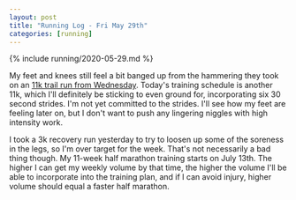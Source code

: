 ```yaml
---
layout: post
title: "Running Log - Fri May 29th"
categories: [running]
---
```


{% include running/2020-05-29.md %}

My feet and knees still feel a bit banged up from the hammering they took on an [11k trail run from Wednesday](https://www.strava.com/activities/3521706280). Today's training schedule is another 11k, which I'll definitely be sticking to even ground for, incorporating six 30 second strides. I'm not yet committed to the strides. I'll see how my feet are feeling later on, but I don't want to push any lingering niggles with high intensity work.

I took a 3k recovery run yesterday to try to loosen up some of the soreness in the legs, so I'm over target for the week. That's not necessarily a bad thing though. My 11-week half marathon training starts on July 13th. The higher I can get my weekly volume by that time, the higher the volume I'll be able to incorporate into the training plan, and if I can avoid injury, higher volume should equal a faster half marathon.